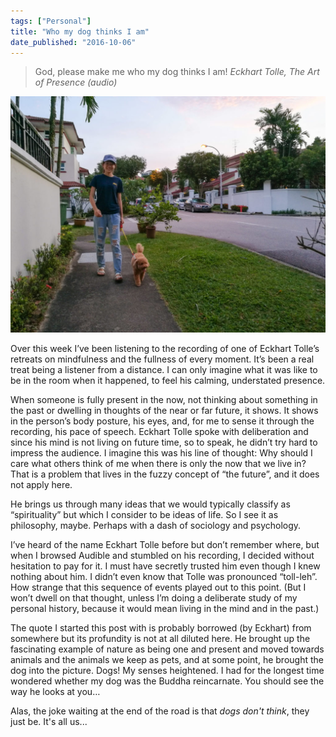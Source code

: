 ```yaml
---
tags: ["Personal"]
title: "Who my dog thinks I am"
date_published: "2016-10-06"
---
```


> God, please make me who my dog thinks I am!
> <cite>Eckhart Tolle, The Art of Presence (audio)</cite>

![walking the dog](images/20160928-IMG_20160928_190109-1024x768.jpg)

Over this week I’ve been listening to the recording of one of Eckhart Tolle’s retreats on mindfulness and the fullness of every moment. It’s been a real treat being a listener from a distance. I can only imagine what it was like to be in the room when it happened, to feel his calming, understated presence.

When someone is fully present in the now, not thinking about something in the past or dwelling in thoughts of the near or far future, it shows. It shows in the person’s body posture, his eyes, and, for me to sense it through the recording, his pace of speech. Eckhart Tolle spoke with deliberation and since his mind is not living on future time, so to speak, he didn’t try hard to impress the audience. I imagine this was his line of thought: Why should I care what others think of me when there is only the now that we live in? That is a problem that lives in the fuzzy concept of “the future”, and it does not apply here.

He brings us through many ideas that we would typically classify as “spirituality” but which I consider to be ideas of life. So I see it as philosophy, maybe. Perhaps with a dash of sociology and psychology.

I’ve heard of the name Eckhart Tolle before but don’t remember where, but when I browsed Audible and stumbled on his recording, I decided without hesitation to pay for it. I must have secretly trusted him even though I knew nothing about him. I didn’t even know that Tolle was pronounced “toll-leh”. How strange that this sequence of events played out to this point. (But I won’t dwell on that thought, unless I’m doing a deliberate study of my personal history, because it would mean living in the mind and in the past.)

The quote I started this post with is probably borrowed (by Eckhart) from somewhere but its profundity is not at all diluted here. He brought up the fascinating example of nature as being one and present and moved towards animals and the animals we keep as pets, and at some point, he brought the dog into the picture. Dogs! My senses heightened. I had for the longest time wondered whether my dog was the Buddha reincarnate. You should see the way he looks at you…

Alas, the joke waiting at the end of the road is that _dogs don't think_, they just be. It's all us...
